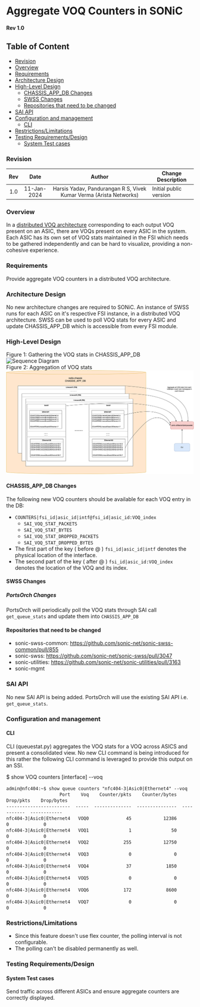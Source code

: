 

# Aggregate VOQ Counters in SONiC #
#### Rev 1.0

## Table of Content 
   * [Revision](#revision)
   * [Overview](#overview)
   * [Requirements](#requirements)
   * [Architecture Design](#architecture-design)
   * [High-Level Design](#high-level-design)
      * [CHASSIS_APP_DB Changes](#chassis_app_db-changes)
      * [SWSS Changes](#swss-changes)
      * [Repositories that need to be changed](#repositories-that-need-to-be-changed)
   * [SAI API](#sai-api)
   * [Configuration and management](#configuration-and-management)
      * [CLI](#cli)
   * [Restrictions/Limitations](#restrictionslimitations)
   * [Testing Requirements/Design](#testing-requirementsdesign)
      * [System Test cases](#system-test-cases)  

### Revision 
| Rev |     Date    |       Author                                                                       | Change Description                |
|:---:|:-----------:|:----------------------------------------------------------------------------------:|-----------------------------------|
| 1.0 | 11-Jan-2024 | Harsis Yadav, Pandurangan R S, Vivek Kumar Verma (Arista Networks)               | Initial public version            | 

### Overview 

In a [distributed VOQ architecture](https://github.com/sonic-net/SONiC/blob/master/doc/voq/architecture.md) corresponding to each output VOQ present on an ASIC, there are VOQs present on every ASIC in the system. Each ASIC has its own set of VOQ stats maintained in the FSI which needs to be gathered independently and can be hard to visualize, providing a non-cohesive experience.

### Requirements

Provide aggregate VOQ counters in a distributed VOQ architecture.

### Architecture Design 

No new architecture changes are required to SONiC. An instance of SWSS runs for each ASIC on it's respective FSI instance, in a distributed VOQ architecture. SWSS can be used to poll VOQ stats for every ASIC and update CHASSIS_APP_DB which is accessible from every FSI module. 

### High-Level Design

Figure 1: Gathering the VOQ stats in CHASSIS_APP_DB
![Sequence Diagram](images/voq_stats_seq.png "Figure 1: Sequence Diagram")  
Figure 2: Aggregation of VOQ stats
![Aggregation of VOQ Stats](images/add_voq_cli.png "Figure 2: Aggregation of VOQ Stats")


#### CHASSIS_APP_DB Changes

The following new VOQ counters should be available for each VOQ entry in the DB:
   * `COUNTERS|fsi_id|asic_id|intf@fsi_id|asic_id:VOQ_index`
      * `SAI_VOQ_STAT_PACKETS`
      * `SAI_VOQ_STAT_BYTES`
      * `SAI_VOQ_STAT_DROPPED_PACKETS`
      * `SAI_VOQ_STAT_DROPPED_BYTES`
   * The first part of the key ( before @ ) `fsi_id|asic_id|intf` denotes the physical location of the interface.
   * The second part of the key ( after @ ) `fsi_id|asic_id:VOQ_index` denotes the location of the VOQ and its index.
        
#### SWSS Changes
##### PortsOrch Changes
PortsOrch will periodically poll the VOQ stats through SAI call `get_queue_stats` and update them into `CHASSIS_APP_DB`

#### Repositories that need to be changed
   * sonic-swss-common: https://github.com/sonic-net/sonic-swss-common/pull/855
   * sonic-swss: https://github.com/sonic-net/sonic-swss/pull/3047
   * sonic-utilities: https://github.com/sonic-net/sonic-utilities/pull/3163
   * sonic-mgmt

### SAI API 
No new SAI API is being added. PortsOrch will use the existing SAI API i.e. `get_queue_stats`.

### Configuration and management 
#### CLI
CLI (queuestat.py) aggregates the VOQ stats for a VOQ across ASICS and present a consolidated view. No new CLI command is being introduced for this rather the following CLI command is leveraged to provide this output on an SSI.

$ show VOQ counters [interface] --voq
```
admin@nfc404:~$ show queue counters "nfc404-3|Asic0|Ethernet4" --voq
                    Port    Voq    Counter/pkts    Counter/bytes    Drop/pkts    Drop/bytes
------------------------  -----  --------------  ---------------  -----------  ------------
nfc404-3|Asic0|Ethernet4   VOQ0              45            12386            0             0
nfc404-3|Asic0|Ethernet4   VOQ1               1               50            0             0
nfc404-3|Asic0|Ethernet4   VOQ2             255            12750            0             0
nfc404-3|Asic0|Ethernet4   VOQ3               0                0            0             0
nfc404-3|Asic0|Ethernet4   VOQ4              37             1850            0             0
nfc404-3|Asic0|Ethernet4   VOQ5               0                0            0             0
nfc404-3|Asic0|Ethernet4   VOQ6             172             8600            0             0
nfc404-3|Asic0|Ethernet4   VOQ7               0                0            0             0
```
		


### Restrictions/Limitations  

   * Since this feature doesn't use flex counter, the polling interval is not configurable.
   * The polling can't be disabled permanently as well.

### Testing Requirements/Design  
#### System Test cases
Send traffic across different ASICs and ensure aggregate counters are correctly displayed.
